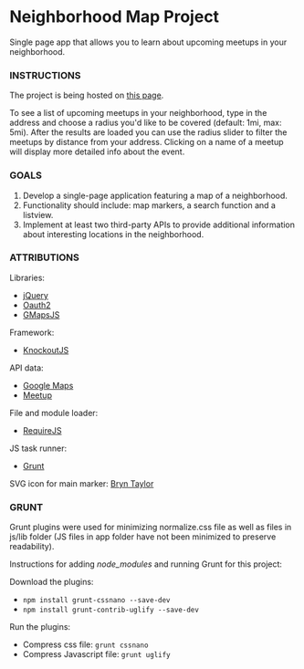 # Neighborhood Map Project

Single page app that allows you to learn about upcoming meetups in your neighborhood.

### INSTRUCTIONS

The project is being hosted on [this page](https://sunnyanna.github.io/mapping).

To see a list of upcoming meetups in your neighborhood, type in the address and choose a radius you'd like to be covered (default: 1mi, max: 5mi). After the results are loaded you can use the radius slider to filter the meetups by distance from your address. Clicking on a name of a meetup will display more detailed info about the event.

### GOALS

1. Develop a single-page application featuring a map of a neighborhood.
2. Functionality should include: map markers, a search function and a listview.
3. Implement at least two third-party APIs to provide additional information about interesting locations in the neighborhood.

### ATTRIBUTIONS

Libraries:
- [jQuery](https://ajax.googleapis.com/ajax/libs/jquery/3.1.0/jquery.min.js)
- [Oauth2](https://github.com/andreassolberg/jso)
- [GMapsJS](https://hpneo.github.io/gmaps)

Framework:
- [KnockoutJS](http://knockoutjs.com/index.html)

API data:
- [Google Maps](https://maps.googleapis.com/maps/api/js)
- [Meetup](https://secure.meetup.com/meetup_api)

File and module loader:
- [RequireJS](http://requirejs.org)

JS task runner:
- [Grunt](http://gruntjs.com)

SVG icon for main marker: [Bryn Taylor](https://dribbble.com/shots/1934932-77-Essential-Icons-Free-Download)

### GRUNT

Grunt plugins were used for minimizing normalize.css file as well as files in js/lib folder (JS files in app folder have not been minimized to preserve readability).

Instructions for adding _node_modules_ and running Grunt for this project:

Download the plugins:
- `npm install grunt-cssnano --save-dev`
- `npm install grunt-contrib-uglify --save-dev`

Run the plugins:
- Compress css file: `grunt cssnano`
- Compress Javascript file: `grunt uglify`
